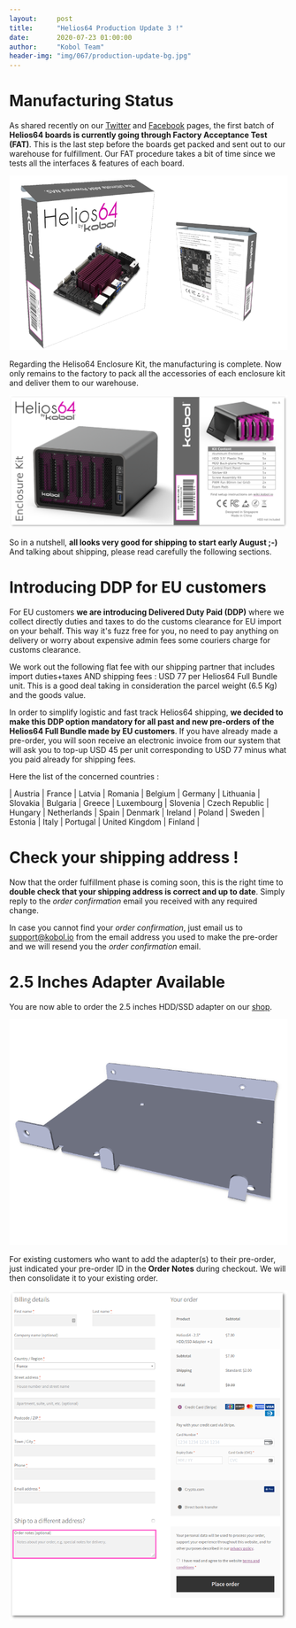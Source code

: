 ```yaml
---
layout:     post
title:      "Helios64 Production Update 3 !"
date:       2020-07-23 01:00:00
author:     "Kobol Team"
header-img: "img/067/production-update-bg.jpg"
---
```


# Manufacturing Status

As shared recently on our [Twitter](https://twitter.com/kobol_io) and [Facebook](https://www.facebook.com/kobol.io/) pages, the first batch of **Helios64 boards is currently going through Factory Acceptance Test (FAT)**. This is the last step before the boards get packed and sent out to our warehouse for fulfillment. Our FAT procedure takes a bit of time since we tests all the interfaces & features of each board.

![PCB Box](/img/067/h64-pcb-box.png)

Regarding the Heliso64 Enclosure Kit, the manufacturing is complete. Now only remains to the factory to pack all the accessories of each enclosure kit and deliver them to our warehouse.

![Enclosure Kit Sticker](/img/067/h64-enclosure-sticker.png)

So in a nutshell, **all looks very good for shipping to start early August ;-)** And talking about shipping, please read carefully the following sections.

# Introducing DDP for EU customers

For EU customers **we are introducing Delivered Duty Paid (DDP)** where we collect directly duties and taxes to do the customs clearance for EU import on your behalf. This way it's fuzz free for you, no need to pay anything on delivery or worry about expensive admin fees some couriers charge for customs clearance.

We work out the following flat fee with our shipping partner that includes import duties+taxes AND shipping fees : USD 77 per Helios64 Full Bundle unit. This is a good deal taking in consideration the parcel weight (6.5 Kg) and the goods value.

In order to simplify logistic and fast track Helios64 shipping, **we decided to make this DDP option mandatory for all past and new pre-orders of the Helios64 Full Bundle made by EU customers**. If you have already made a pre-order, you will soon receive an electronic invoice from our system that will ask you to top-up USD 45 per unit corresponding to USD 77 minus what you paid already for shipping fees.

Here the list of the concerned countries :

| Austria | France | Latvia | Romania
| Belgium | Germany | Lithuania | Slovakia
| Bulgaria | Greece | Luxembourg | Slovenia
| Czech Republic | Hungary | Netherlands | Spain
| Denmark | Ireland | Poland | Sweden
| Estonia | Italy | Portugal | United Kingdom
| Finland |

# Check your shipping address !

Now that the order fulfillment phase is coming soon, this is the right time to **double check that your shipping address is correct and up to date**. Simply reply to the *order confirmation* email you received with any required change.

In case you cannot find your *order confirmation*, just email us to [support@kobol.io](https://shop.kobol.io/contact-us/) from the email address you used to make the pre-order and we will resend you the *order confirmation* email.

# 2.5 Inches Adapter Available

You are now able to order the 2.5 inches HDD/SSD adapter on our [shop](https://shop.kobol.io/product/helios64-2-5-hdd-ssd-adapters/).

[![2.5 Inches Adapter](/img/067/h64-2.5-adapter.png)](https://shop.kobol.io/product/helios64-2-5-hdd-ssd-adapters/)

For existing customers who want to add the adapter(s) to their pre-order, just indicated your pre-order ID in the  **Order Notes** during checkout. We will then consolidate it to your existing order.

![Kobol Shop Checkout](/img/067/kobol-shop-checkout.png)
